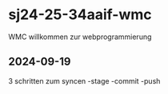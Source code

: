 # sj24-25-34aaif-wmc
WMC
willkommen zur webprogrammierung 
## 2024-09-19
3 schritten zum syncen
-stage 
-commit
-push

